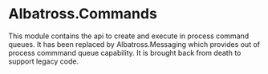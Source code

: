 # Albatross.Commands
This module contains the api to create and execute in process command queues.  It has been replaced by Albatross.Messaging which provides out of process commmand queue capability.  It is brought back from death to support legacy code.